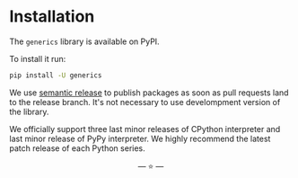 # Installation

The `generics` library is available on PyPI.

To install it run:

```bash
pip install -U generics
```

We use [semantic release](https://semantic-release.gitbook.io/semantic-release/)
to publish packages as soon as pull requests land to the release branch. It's
not necessary to use develompment version of the library.

We officially support three last minor releases of CPython interpreter and last
minor release of PyPy interpreter. We highly recommend the latest patch release
of each Python series.

<p align="center">&mdash; ⭐ &mdash;</p>
